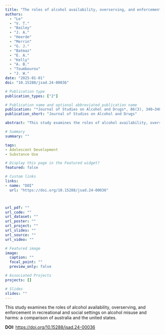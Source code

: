 ```yaml
---
title: "The roles of alcohol availability, overserving, and enforcement in recreational and social settings on alcohol misuse and harms: A comparison of Australia and the United States"
authors:
  - "Le"
  - "V. T."
  - "Bailey"
  - "J. A."
  - "Heerde"
  - "Merrin"
  - "G. J."
  - "Batmaz"
  - "E. A."
  - "Kelly"
  - "A. B."
  - "Toumbourou"
  - "J. W."
date: "2025-01-01"
doi: "10.15288/jsad.24-00036"

# Publication type
publication_types: ["2"]

# Publication name and optional abbreviated publication name
publication: "*Journal of Studies on Alcohol and Drugs*, 86(3), 340–348"
publication_short: "Journal of Studies on Alcohol and Drugs"

abstract: "This study examines the roles of alcohol availability, overserving, and enforcement in recreational and social settings on alcohol misuse and harms: a comparison of australia and the united states."

# Summary
summary: ""

tags:
- Adolescent Development
- Substance Use

# Display this page in the Featured widget?
featured: false

# Custom links
links:
- name: "DOI"
  url: "https://doi.org/10.15288/jsad.24-00036"



url_pdf: ""
url_code: ""
url_dataset: ""
url_poster: ""
url_project: ""
url_slides: ""
url_source: ""
url_video: ""

# Featured image
image:
  caption: ""
  focal_point: ""
  preview_only: false

# Associated Projects
projects: []

# Slides
slides: ""
---
```


This study examines the roles of alcohol availability, overserving, and enforcement in recreational and social settings on alcohol misuse and harms: a comparison of australia and the united states.



**DOI:** https://doi.org/10.15288/jsad.24-00036

